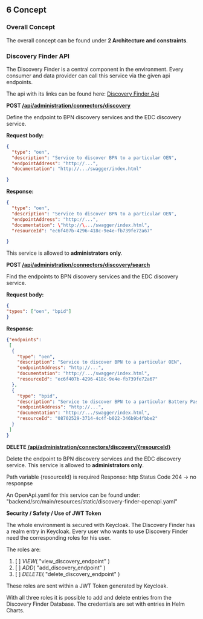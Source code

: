 ## 6 Concept

### Overall Concept

The overall concept can be found under **2 Architecture and
constraints**.

### Discovery Finder API

The Discovery Finder is a central component in the environment. Every
consumer and data provider can call this service via the given api
endpoints.

The api with its links can be found here: [Discovery Finder Api]( https://semantics.int.demo.catena-x.net/discoveryfinder/swagger-ui/index.html)

**POST [/api/administration/connectors/discovery](https://semantics.int.demo.catena-x.net/discoveryfinder/swagger-ui/index.html#/Finder/PostDiscoveryEndpoint)**

Define the endpoint to BPN discovery services and the EDC discovery
service.

<b> Request body: </b>

```json
{
  "type": "oen",
  "description": "Service to discover BPN to a particular OEN",
  "endpointAddress": "http://...",
  "documentation": "http://.../swagger/index.html"

}
```

<b> Response: </b>

```json
{
  "type": "oen",
  "description": "Service to discover BPN to a particular OEN",
  "endpointAddress": "http://...",
  "documentation": \"http://\.../swagger/index.html",
  "resourceId": "ec6f407b-4296-418c-9e4e-fb739fe72a67"

}
```

This service is allowed to **administrators only**.


**POST [/api/administration/connectors/discovery/search](https://semantics.int.demo.catena-x.net/discoveryfinder/swagger-ui/index.html#/Finder/GetDiscoveryEndpoints)**

Find the endpoints to BPN discovery services and the EDC discovery
service.

<b> Request body: </b>

```json
{
"types": ["oen", "bpid"]
}
```

<b> Response: </b>

```json
{"endpoints":
 [
  {
    "type": "oen",
    "description": "Service to discover BPN to a particular OEN",
    "endpointAddress": "http://...",
    "documentation": "http://.../swagger/index.html",
    "resourceId": "ec6f407b-4296-418c-9e4e-fb739fe72a67"
  },
  {
    "type": "bpid",
    "description": "Service to discover BPN to a particular Battery Pass ID",
    "endpointAddress": "http://...",
    "documentation": "http://.../swagger/index.html",
    "resourceId": "08702529-3714-4c4f-b022-346b9b4fbbe2"
  }
 ]
}
```

**DELETE [/api/administration/connectors/discovery/{resourceId}](https://semantics.int.demo.catena-x.net/discoveryfinder/swagger-ui/index.html#/Finder/DeleteDiscoveryEndpointByResourceId)**

Delete the endpoint to BPN discovery services and the EDC discovery service.
This service is allowed to **administrators only**.

Path variable {resourceId} is required
Response: http Status Code 204 -\> no responpse

An OpenApi.yaml for this service can be found under:
"backend/src/main/resources/static/discovery-finder-openapi.yaml"


**Security / Safety / Use of JWT Token**

The whole environment is secured with Keycloak. The Discovery Finder has
a realm entry in Keycloak. Every user who wants to use Discovery Finder
need the corresponding roles for his user.

The roles are:

1. [ ] *VIEW*( "view_discovery_endpoint" )
2. [ ] *ADD*( "add_discovery_endpoint" )
3. [ ] *DELETE*( "delete_discovery_endpoint" )

These roles are sent within a JWT Token generated by Keycloak.

With all three roles it is possible to add and delete entries from the
Discovery Finder Database. The credentials are set with entries in Helm
Charts.